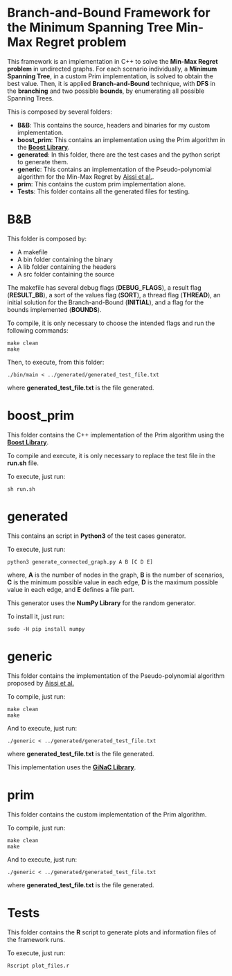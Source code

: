 # Branch-and-Bound Framework for the Minimum Spanning Tree Min-Max Regret problem

This framework is an implementation in C++ to solve the **Min-Max Regret problem** in undirected graphs. For each scenario individually, a **Minimum Spanning Tree**, in a custom Prim implementation, is solved to obtain the best value. Then, it is applied **Branch-and-Bound** technique, with **DFS** in the **branching** and two possible **bounds**, by enumerating all possible Spanning Trees.

This is composed by several folders:

* **B&B**: This contains the source, headers and binaries for my custom implementation.
* **boost_prim**: This contains an implementation using the Prim algorithm in the [**Boost Library**](http://www.boost.org/).
* **generated**: In this folder, there are the test cases and the python script to generate them.
* **generic**: This contains an implementation of the Pseudo-polynomial algorithm for the Min-Max Regret by [Aissi et al.](http://www.lamsade.dauphine.fr/~bazgan/Papers/isora05.pdf).
* **prim**: This contains the custom prim implementation alone.
* **Tests**: This folder contains all the generated files for testing.

# B&B

This folder is composed by:

* A makefile
* A bin folder containing the binary
* A lib folder containing the headers
* A src folder containing the source

The makefile has several debug flags (**DEBUG_FLAGS**), a result flag (**RESULT_BB**), a sort of the values flag (**SORT**), a thread flag (**THREAD**), an initial solution for the Branch-and-Bound (**INITIAL**), and a flag for the bounds implemented (**BOUNDS**).

To compile, it is only necessary to choose the intended flags and run the following commands:

    make clean
    make

Then, to execute, from this folder:

    ./bin/main < ../generated/generated_test_file.txt

where **generated_test_file.txt** is the file generated.

# boost_prim

This folder contains the C++ implementation of the Prim algorithm using the [**Boost Library**](http://www.boost.org/).

To compile and execute, it is only necessary to replace the test file in the **run.sh** file.

To execute, just run:

    sh run.sh

# generated

This contains an script in **Python3** of the test cases generator.

To execute, just run:

    python3 generate_connected_graph.py A B [C D E]

where, **A** is the number of nodes in the graph, **B** is the number of scenarios, **C** is the minimum possible value in each edge, **D** is the maximum possible value in each edge, and **E** defines a file part.

This generator uses the **NumPy Library** for the random generator.

To install it, just run:

    sudo -H pip install numpy

# generic

This folder contains the implementation of the Pseudo-polynomial algorithm proposed by [Aissi et al.](http://www.lamsade.dauphine.fr/~bazgan/Papers/isora05.pdf)

To compile, just run:
    
    make clean
    make

And to execute, just run:
    
    ./generic < ../generated/generated_test_file.txt

where **generated_test_file.txt** is the file generated.

This implementation uses the [**GiNaC Library**](https://ginac.de/).

# prim

This folder contains the custom implementation of the Prim algorithm.

To compile, just run:
    
    make clean
    make

And to execute, just run:
    
    ./generic < ../generated/generated_test_file.txt

where **generated_test_file.txt** is the file generated.

# Tests

This folder contains the **R** script to generate plots and information files of the framework runs.

To execute, just run:
    
    Rscript plot_files.r
